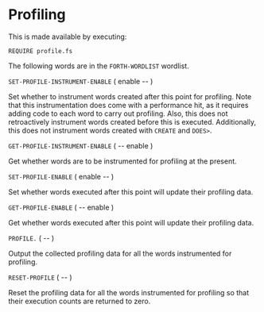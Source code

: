 # Profiling

This is made available by executing:

    REQUIRE profile.fs

The following words are in the `FORTH-WORDLIST` wordlist.

`SET-PROFILE-INSTRUMENT-ENABLE` ( enable -- )

Set whether to instrument words created after this point for profiling. Note that this instrumentation does come with a performance hit, as it requires adding code to each word to carry out profiling. Also, this does not retroactively instrument words created before this is executed. Additionally, this does not instrument words created with `CREATE` and `DOES>`.

`GET-PROFILE-INSTRUMENT-ENABLE` ( -- enable )

Get whether words are to be instrumented for profiling at the present.

`SET-PROFILE-ENABLE` ( enable -- )

Set whether words executed after this point will update their profiling data.

`GET-PROFILE-ENABLE` ( -- enable )

Get whether words executed after this point will update their profiling data.

`PROFILE.` ( -- )

Output the collected profiling data for all the words instrumented for profiling.

`RESET-PROFILE` ( -- )

Reset the profiling data for all the words instrumented for profiling so that their execution counts are returned to zero.
